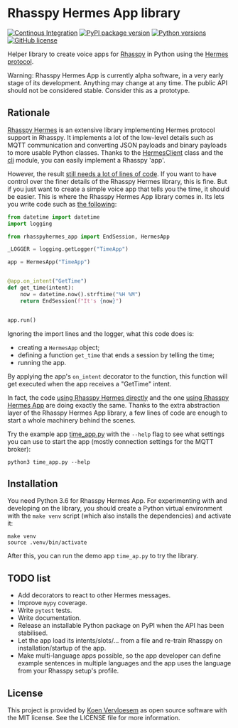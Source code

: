 # Rhasspy Hermes App library

[![Continous Integration](https://github.com/rhasspy/rhasspy-hermes-app/workflows/Tests/badge.svg)](https://github.com/rhasspy/rhasspy-hermes-app/actions)
[![PyPI package version](https://img.shields.io/pypi/v/rhasspy-hermes-app.svg)](https://pypi.org/project/rhasspy-hermes-app)
[![Python versions](https://img.shields.io/pypi/pyversions/rhasspy-hermes-app.svg)](https://www.python.org)
[![GitHub license](https://img.shields.io/github/license/rhasspy/rhasspy-hermes-app.svg)](https://github.com/rhasspy/rhasspy-hermes-app/blob/master/LICENSE)

Helper library to create voice apps for [Rhasspy](https://rhasspy.readthedocs.io/) in Python using the [Hermes protocol](https://docs.snips.ai/reference/hermes).

Warning: Rhasspy Hermes App is currently alpha software, in a very early stage of its development. Anything may change at any time. The public API should not be considered stable. Consider this as a prototype.

## Rationale

[Rhasspy Hermes](https://github.com/rhasspy/rhasspy-hermes/) is an extensive library implementing Hermes protocol support in Rhasspy. It implements a lot of the low-level details such as MQTT communication and converting JSON payloads and binary payloads to more usable Python classes. Thanks to the [HermesClient](https://github.com/rhasspy/rhasspy-hermes/blob/master/rhasspyhermes/client.py) class and the [cli](https://github.com/rhasspy/rhasspy-hermes/blob/master/rhasspyhermes/cli.py) module, you can easily implement a Rhasspy 'app'.

However, the result [still needs a lot of lines of code](time_app_direct.py). If you want to have control over the finer details of the Rhasspy Hermes library, this is fine. But if you just want to create a simple voice app that tells you the time, it should be easier. This is where the Rhasspy Hermes App library comes in. Its lets you write code such as [the following](time_app.py):

```python
from datetime import datetime
import logging

from rhasspyhermes_app import EndSession, HermesApp

_LOGGER = logging.getLogger("TimeApp")

app = HermesApp("TimeApp")


@app.on_intent("GetTime")
def get_time(intent):
    now = datetime.now().strftime("%H %M")
    return EndSession(f"It's {now}")


app.run()
```

Ignoring the import lines and the logger, what this code does is:

* creating a `HermesApp` object;
* defining a function `get_time` that ends a session by telling the time;
* running the app.

By applying the app's `on_intent` decorator to the function, this function will get executed when the app receives a "GetTime" intent.

In fact, the code [using Rhasspy Hermes directly](time_app_direct.py) and the one [using Rhasspy Hermes App](time_app.py) are doing exactly the same. Thanks to the extra abstraction layer of the Rhasspy Hermes App library, a few lines of code are enough to start a whole machinery behind the scenes.

Try the example app [time_app.py](time_app.py) with the `--help` flag to see what settings you can use to start the app (mostly connection settings for the MQTT broker):

```
python3 time_app.py --help
```

## Installation

You need Python 3.6 for Rhasspy Hermes App. For experimenting with and developing on the library, you should create a Python virtual environment with the `make venv` script (which also installs the dependencies) and activate it:

```shell
make venv
source .venv/bin/activate
```

After this, you can run the demo app `time_ap.py` to try the library.

## TODO list

* Add decorators to react to other Hermes messages.
* Improve `mypy` coverage.
* Write `pytest` tests.
* Write documentation.
* Release an installable Python package on PyPI when the API has been stabilised.
* Let the app load its intents/slots/… from a file and re-train Rhasspy on installation/startup of the app.
* Make multi-language apps possible, so the app developer can define example sentences in multiple languages and the app uses the language from your Rhasspy setup's profile.

## License

This project is provided by [Koen Vervloesem](mailto:koen@vervloesem.eu) as open source software with the MIT license. See the LICENSE file for more information.
